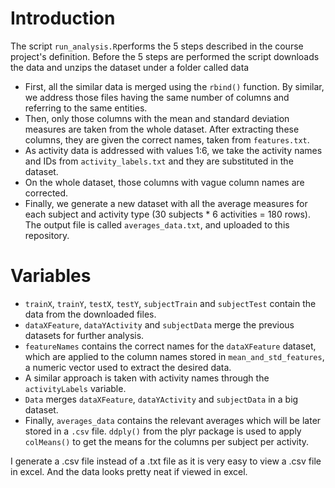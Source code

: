 # Introduction
The script `run_analysis.R`performs the 5 steps described in the course project's definition.
Before the 5 steps are performed the script downloads the data and unzips the dataset under a folder called data

* First, all the similar data is merged using the `rbind()` function. By similar, we address those files having the same number of columns and referring to the same entities.
* Then, only those columns with the mean and standard deviation measures are taken from the whole dataset. After extracting these columns, they are given the correct names, taken from `features.txt`.
* As activity data is addressed with values 1:6, we take the activity names and IDs from `activity_labels.txt` and they are substituted in the dataset.
* On the whole dataset, those columns with vague column names are corrected.
* Finally, we generate a new dataset with all the average measures for each subject and activity type (30 subjects * 6 activities = 180 rows). The output file is called `averages_data.txt`, and uploaded to this repository.

# Variables

* `trainX`, `trainY`, `testX`, `testY`, `subjectTrain` and `subjectTest` contain the data from the downloaded files.
* `dataXFeature`, `dataYActivity` and `subjectData` merge the previous datasets for further analysis.
* `featureNames` contains the correct names for the `dataXFeature` dataset, which are applied to the column names stored in `mean_and_std_features`, a numeric vector used to extract the desired data.
* A similar approach is taken with activity names through the `activityLabels` variable.
* `Data` merges `dataXFeature`, `dataYActivity` and `subjectData` in a big dataset.
* Finally, `averages_data` contains the relevant averages which will be later stored in a `.csv` file. `ddply()` from the plyr package is used to apply `colMeans()` to get the means for the columns per subject per activity.

I generate a .csv file instead of a .txt file as it is very easy to view a .csv file in excel.
And the data looks pretty neat if viewed in excel.